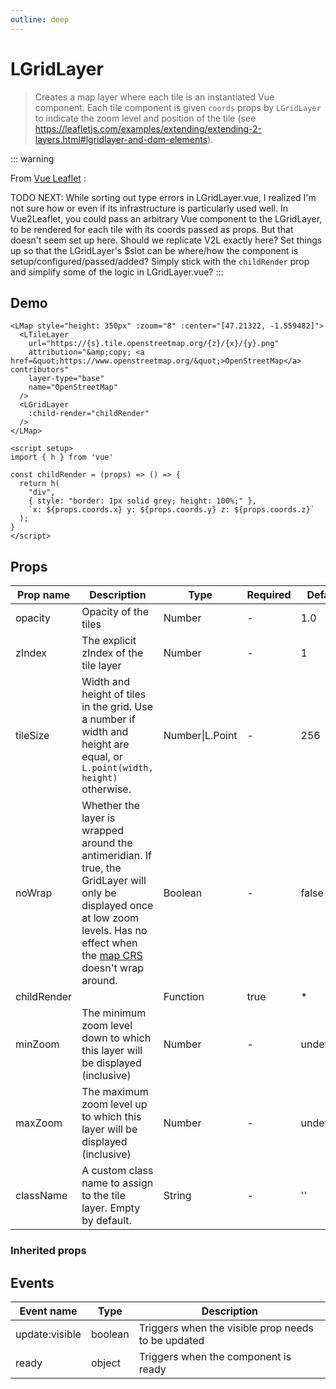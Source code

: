 ```yaml
---
outline: deep
---
```


# LGridLayer

> Creates a map layer where each tile is an instantiated Vue component.
> Each tile component is given `coords` props by `LGridLayer` to indicate
> the zoom level and position of the tile
> (see https://leafletjs.com/examples/extending/extending-2-layers.html#lgridlayer-and-dom-elements).

::: warning

  From [Vue Leaflet](https://github.com/vue-leaflet/vue-leaflet/blob/master/src/playground/views/GridLayerDemo.vue) :

  TODO NEXT: While sorting out type errors in LGridLayer.vue, I realized I'm not sure
    how or even if its infrastructure is particularly used well. In Vue2Leaflet,
    you could pass an arbitrary Vue component to the LGridLayer, to be rendered
    for each tile with its coords passed as props. But that doesn't seem set up here.
    Should we replicate V2L exactly here? Set things up so that the LGridLayer's $slot
    can be where/how the component is setup/configured/passed/added? Simply stick with
    the `childRender` prop and simplify some of the logic in LGridLayer.vue?
:::

## Demo

<script setup>
import L from "leaflet";
import "leaflet/dist/leaflet.css";
import { LMap, LTileLayer, LGridLayer } from '@vue-leaflet/vue-leaflet';
import { h } from 'vue'

const childRender = (props) => () => {
  return h(
    "div",
    { style: "border: 1px solid grey; height: 100%;" },
    `x: ${props.coords.x} y: ${props.coords.y} z: ${props.coords.z}`
  );
}
</script>

<LMap style="height: 350px" :zoom="8" :center="[47.21322, -1.559482]">
  <LTileLayer
    url="https://{s}.tile.openstreetmap.org/{z}/{x}/{y}.png"
    attribution="&amp;copy; <a href=&quot;https://www.openstreetmap.org/&quot;>OpenStreetMap</a> contributors"
    layer-type="base"
    name="OpenStreetMap"
  />
  <LGridLayer
    :child-render="childRender"
  />
</LMap>

```vue{8-10,13-28}
<LMap style="height: 350px" :zoom="8" :center="[47.21322, -1.559482]">
  <LTileLayer
    url="https://{s}.tile.openstreetmap.org/{z}/{x}/{y}.png"
    attribution="&amp;copy; <a href=&quot;https://www.openstreetmap.org/&quot;>OpenStreetMap</a> contributors"
    layer-type="base"
    name="OpenStreetMap"
  />
  <LGridLayer
    :child-render="childRender"
  />
</LMap>

<script setup>
import { h } from 'vue'

const childRender = (props) => () => {
  return h(
    "div",
    { style: "border: 1px solid grey; height: 100%;" },
    `x: ${props.coords.x} y: ${props.coords.y} z: ${props.coords.z}`
  );
}
</script>
```

## Props

| Prop name   | Description                                                                                                                                                                                                                      | Type            | Required | Default   |
| ----------- | -------------------------------------------------------------------------------------------------------------------------------------------------------------------------------------------------------------------------------- | --------------- | -------- | --------- |
| opacity     | Opacity of the tiles                                                                                                                                                                                                             | Number          | -        | 1.0       |
| zIndex      | The explicit zIndex of the tile layer                                                                                                                                                                                            | Number          | -        | 1         |
| tileSize    | Width and height of tiles in the grid. Use a number if width and height are equal, or `L.point(width, height)` otherwise.                                                                                                        | Number\|L.Point | -        | 256       |
| noWrap      | Whether the layer is wrapped around the antimeridian. If true, the GridLayer will only be displayed once at low zoom levels. Has no effect when the [map CRS](https://leafletjs.com/reference.html#map-crs) doesn't wrap around. | Boolean         | -        | false     |
| childRender |                                                                                                                                                                                                                                  | Function        | true     | *         |
| minZoom     | The minimum zoom level down to which this layer will be displayed (inclusive)                                                                                                                                                    | Number          | -        | undefined |
| maxZoom     | The maximum zoom level up to which this layer will be displayed (inclusive)                                                                                                                                                      | Number          | -        | undefined |
| className   | A custom class name to assign to the tile layer. Empty by default.                                                                                                                                                               | String          | -        | ''        |

### Inherited props

<!--@include: ./props/layer-props.md-->

## Events

| Event name     | Type    | Description                                        |
| -------------- | ------- | -------------------------------------------------- |
| update:visible | boolean | Triggers when the visible prop needs to be updated |
| ready          | object  | Triggers when the component is ready               |
